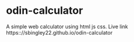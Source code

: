 # odin-calculator
A simple web calculator using html js css.
Live link https:://sbingley22.github.io/odin-calculator
